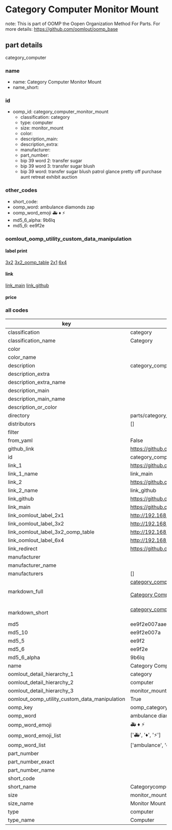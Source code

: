 # Category Computer Monitor Mount  

note: This is part of OOMP the Oopen Organization Method For Parts. For more details: https://github.com/oomlout/oomp_base

##  part details
  



category_computer



### name
* name: Category Computer Monitor Mount
* name_short: 
### id
* oomp_id: category_computer_monitor_mount
  * classification: category
  * type: computer
  * size: monitor_mount
  * color: 
  * description_main: 
  * description_extra: 
  * manufacturer: 
  * part_number: 
  * bip 39 word 2: transfer sugar
  * bip 39 word 3: transfer sugar blush
  * bip 39 word: transfer sugar blush patrol glance pretty off purchase aunt retreat exhibit auction

### other_codes
* short_code: 
* oomp_word: ambulance diamonds zap
* oomp_word_emoji :ambulance: :diamonds: :zap:
* md5_6_alpha: 9b6lq
* md5_6: ee9f2e






### oomlout_oomp_utility_custom_data_manipulation
#### label print
[3x2](http://192.168.1.245:1112/?label=oomp%209b6lq)
[3x2_oomp_table](http://192.168.1.108:1112/?label=oomp%209b6lq)
[2x1](http://192.168.1.242:1112/?label=oomp%209b6lq)
[6x4](http://192.168.1.55:1112/?label=oomp%209b6lq)    

#### link

[link_main](https://github.com/oomlout/oomlout_oomp_version_1_messy/tree/main/parts/category_computer_monitor_mount) [link_github](https://github.com/oomlout/oomlout_oomp_version_1_messy/tree/main/parts/category_computer_monitor_mount)                             

#### price







### all codes 
| key | value |  
| --- | --- |  
| classification | category |  
| classification_name | Category |  
| color |  |  
| color_name |  |  
| description | category_computer |  
| description_extra |  |  
| description_extra_name |  |  
| description_main |  |  
| description_main_name |  |  
| description_or_color |   |  
| directory | parts/category_computer_monitor_mount |  
| distributors | [] |  
| filter |  |  
| from_yaml | False |  
| github_link | https://github.com/oomlout/oomlout_oomp_part_src/tree/main/parts/category_computer_monitor_mount |  
| id | category_computer_monitor_mount |  
| link_1 | https://github.com/oomlout/oomlout_oomp_version_1_messy/tree/main/parts/category_computer_monitor_mount |  
| link_1_name | link_main |  
| link_2 | https://github.com/oomlout/oomlout_oomp_version_1_messy/tree/main/parts/category_computer_monitor_mount |  
| link_2_name | link_github |  
| link_github | https://github.com/oomlout/oomlout_oomp_version_1_messy/tree/main/parts/category_computer_monitor_mount |  
| link_main | https://github.com/oomlout/oomlout_oomp_version_1_messy/tree/main/parts/category_computer_monitor_mount |  
| link_oomlout_label_2x1 | http://192.168.1.242:1112/?label=oomp%209b6lq |  
| link_oomlout_label_3x2 | http://192.168.1.245:1112/?label=oomp%209b6lq |  
| link_oomlout_label_3x2_oomp_table | http://192.168.1.108:1112/?label=oomp%209b6lq |  
| link_oomlout_label_6x4 | http://192.168.1.55:1112/?label=oomp%209b6lq |  
| link_redirect | https://github.com/oomlout/oomlout_oomp_version_1_messy/tree/main/parts/category_computer_monitor_mount |  
| manufacturer |  |  
| manufacturer_name |  |  
| manufacturers | [] |  
| markdown_full | [category_computer_monitor_mount](none)<br>[](none)<br>[Category Computer Monitor Mount](none)<br><br> |  
| markdown_short | [category_computer_monitor_mount](none)<br><br> |  
| md5 | ee9f2e007aae332aa8b15a1231363739 |  
| md5_10 | ee9f2e007a |  
| md5_5 | ee9f2 |  
| md5_6 | ee9f2e |  
| md5_6_alpha | 9b6lq |  
| name | Category Computer Monitor Mount |  
| oomlout_detail_hierarchy_1 | category |  
| oomlout_detail_hierarchy_2 | computer |  
| oomlout_detail_hierarchy_3 | monitor_mount |  
| oomlout_oomp_utility_custom_data_manipulation | True |  
| oomp_key | oomp_category_computer_monitor_mount |  
| oomp_word | ambulance diamonds zap |  
| oomp_word_emoji | :ambulance: :diamonds: :zap: |  
| oomp_word_emoji_list | [':ambulance:', ':diamonds:', ':zap:'] |  
| oomp_word_list | ['ambulance', 'diamonds', 'zap'] |  
| part_number |  |  
| part_number_exact |  |  
| part_number_name |  |  
| short_code |  |  
| short_name | Categorycomputer |  
| size | monitor_mount |  
| size_name | Monitor Mount |  
| type | computer |  
| type_name | Computer |  
